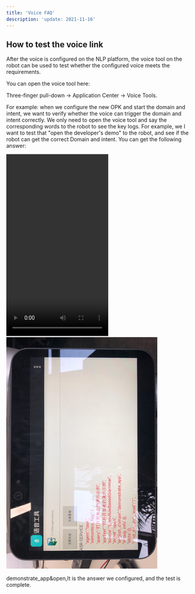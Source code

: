 ```yaml
---
title: 'Voice FAQ'
description: 'update: 2021-11-16'
---
```


## How to test the voice link

After the voice is configured on the NLP platform, the voice tool on the robot can be used to test whether the configured voice meets the requirements.

You can open the voice tool here:

Three-finger pull-down -> Application Center -> Voice Tools.

For example: when we configure the new OPK and start the domain and intent, we want to verify whether the voice can trigger the domain and intent correctly. We only need to open the voice tool and say the corresponding words to the robot to see the key logs. For example, we I want to test that "open the developer's demo" to the robot, and see if the robot can get the correct Domain and intent. You can get the following answer:

   <video width="270" height="480" controls>
            <source src="/assets/docs/kyma/master/faq/docs/assets/voice.mp4" type="video/mp4">
   </video>

<img src="./assets/voice.jpeg" width="400px">

demonstrate_app&open,It is the answer we configured, and the test is complete.

